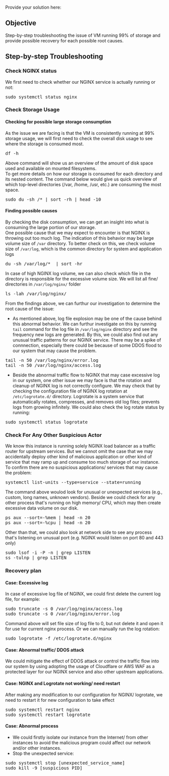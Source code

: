 Provide your solution here:

## <b>Objective</b>
Step-by-step troubleshooting the issue of VM running 99% of storage and provide possible recovery for each possible root causes.

## Step-by-step Troubleshooting

### Check NGINX status
We first need to check whether our NGINX service is actually running or not:
<pre>sudo systemctl status nginx</pre>

### Check Storage Usage

#### Checking for possible large storage consumption
As the issue we are facing is that the VM is consistently running at 99% storage usage, we will first need to check the overall disk usage to see where the storage is consumed most.  
<pre>df -h</pre>
Above command will show us an overview of the amount of disk space used and available on mounted filesystems.  
To get more details on how our storage is consumed for each directory and its nested content. The command below would give us quick overview of which top-level directories (/var, /home, /usr, etc.) are consuming the most space.
<pre>sudo du -sh /* | sort -rh | head -10</pre>

#### Finding possible causes
By checking the disk consumption, we can get an insight into what is consuming the large portion of our storage.  
One possible cause that we may expect to encounter is that NGINX is throwing out too much log. The indication of this behavior may be large volume size of ```/var``` directory. To better check on this, we check volume size of ```/var/log```, which is the common directory for system and application logs
<pre>du -sh /var/log/*  | sort -hr</pre>
In case of high NGINX log volume, we can also check which file in the directory is responsible for the excessive volume size. We will list all fine/ directories in ```/var/log/nginx/``` folder
<pre>ls -lah /var/log/nginx/</pre>
From the findings above, we can furthur our investigation to determine the root cause of the issue:
- As mentioned above, log file explosion may be one of the cause behind this abnormal behavior. We can furthur investigate on this by running ```tail``` command for the log file in ```/var/log/nginx``` directory and see the frequency new logs are generated. By this, we could also find out any unusual traffic patterns for our NGINX service. There may be a spike of connnection, especially there could be because of some DDOS flood to our system that may cause the problem.
<pre>
tail -n 50 /var/log/nginx/error.log
tail -n 50 /var/log/nginx/access.log
</pre>
- Beside the abnormal traffic flow to NGINX that may case excessive log in our system, one other issue we may face is that the rotation and cleanup of NGINX log is not correctly configure. We may check that by checking the configuration file of NGINX log rotation at ```/etc/logrotate.d/``` directory. Logrotate is a system service that automatically rotates, compresses, and removes old log files; prevents logs from growing infinitely. We could also check the log rotate status by running:
<pre>sudo systemctl status logrotate</pre>

### Check For Any Other Suspicious Actor
We know this instance is running solely NGINX load balancer as a traffic router for upstream services. But we cannot omit the case that we may accidentally deploy other kind of malicious application or other kind of service that may ramp up and consume too much storage of our instance. To confirm there are no suspicious applications/ services that may cause the problem:
<pre>systemctl list-units --type=service --state=running</pre>
The command above woulod look for unusual or unexpected services (e.g., custom, long names, unknown vendors). Beside we could check for any other process that's running on high memory/ CPU, which may then create excessive data volume on our disk.
<pre>
ps aux --sort=-%mem | head -n 20
ps aux --sort=-%cpu | head -n 20
</pre>
Other than that, we could also look at network side to see any process that's listening on unusual port (e.g. NGINX would listen on port 80 and 443 only)
<pre>
sudo lsof -i -P -n | grep LISTEN
ss -tulnp | grep LISTEN
</pre>

### Recovery plan

#### Case: Excessive log
In case of excessive log file of NGINX, we could first delete the current log file, for example:
<pre>
sudo truncate -s 0 /var/log/nginx/access.log
sudo truncate -s 0 /var/log/nginx/error.log
</pre>
Command above will set file size of log file to 0, but not delete it and open it for use for current nginx process. Or we can manually run the log rotation:
<pre>sudo logrotate -f /etc/logrotate.d/nginx</pre>

#### Case: Abnormal traffic/ DDOS attack
We could mitigate the effect of DDOS attack or control the traffic flow into our system by using adopting the usage of Cloudflare or AWS WAF as a protected layer for our NGINX service and also other upstream applications.

#### Case: NGINX and Logrotate not working/ need restart
After making any modification to our configuration for NGINX/ logrotate, we need to restart it for new configuration to take effect
<pre>
sudo systemctl restart nginx
sudo systemctl restart logrotate
</pre>

#### Case: Abnormal process
- We could firstly isolate our instance from the Internet/ from other instances to avoid the malicious program could affect our network and/or other instances.
- Stop the unexpected service:
<pre>
sudo systemctl stop [unexpected_service_name]
sudo kill -9 [suspicious_PID]
</pre>
